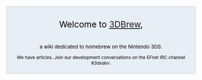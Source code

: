 <div style="background-color:#e7eef6; border: 1px solid #ccc; color:#000; margin-top: 15px; margin-bottom: 10px; padding: 8px; text-align:center;">
<div style="font-size: 162%; border: none; margin: 0; padding:.1em;">

Welcome to [3DBrew](3DBrew:About "wikilink"),

</div>
<div style="font-size: 95%">

a wiki dedicated to homebrew on the Nintendo 3DS.

</div>
<div style="font-size:85%;">

We have [](Special:Statistics "wikilink") articles. Join our development
conversations on the EFnet IRC channel *\#3dsdev*.

</div>
</div>